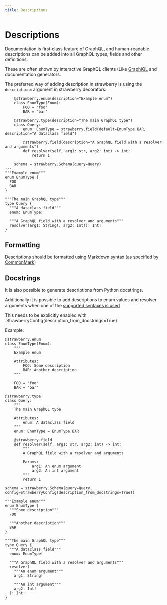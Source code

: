 ```yaml
---
title: Descriptions
---
```


# Descriptions

Documentation is first‐class feature of GraphQL, and human-readable
descriptions can be added into all GraphQL types, fields and
other definitions.

These are often shown by interactive GraphQL clients (Like
[GraphiQL](https://github.com/graphql/graphiql) and documentation generators.

The preferred way of adding description in strawberry is using the
`description=` argument in strawberry decorators:

```python+schema
    @strawberry.enum(description="Example enum")
    class EnumType(Enum):
        FOO = "foo"
        BAR = "bar"

    @strawberry.type(description="The main GraphQL type")
    class Query:
        enum: EnumType = strawberry.field(default=EnumType.BAR, description="A dataclass field")

        @strawberry.field(description="A GraphQL field with a resolver and arguments")
        def resolver(self, arg1: str, arg2: int) -> int:
            return 1

    schema = strawberry.Schema(query=Query)
---
"""Example enum"""
enum EnumType {
  FOO
  BAR
}

"""The main GraphQL type"""
type Query {
  """A dataclass field"""
  enum: EnumType!

  """A GraphQL field with a resolver and arguments"""
  resolver(arg1: String!, arg2: Int!): Int!
}
```

## Formatting

Descriptions should be formatted using Markdown syntax (as specified by
[CommonMark](http://commonmark.org/))

## Docstrings

It is also possible to generate descriptions from Python docstrings.

Additionally it is possible to add descriptions to enum values and resolver arguments when
one of the [supported syntaxes is used](https://pypi.org/project/docstring-parser/)

<Note>
This needs to be explicitly enabled with `StrawberryConfig(description_from_docstrings=True)`
</Note>

Example:

```python+schema
@strawberry.enum
class EnumType(Enum):
    """
    Example enum

    Attributes:
        FOO: Some description
        BAR: Another description
    """

    FOO = "foo"
    BAR = "bar"

@strawberry.type
class Query:
    """
    The main GraphQL type

    Attributes:
        enum: A dataclass field
    """
    enum: EnumType = EnumType.BAR

    @strawberry.field
    def resolver(self, arg1: str, arg2: int) -> int:
        """
        A GraphQL field with a resolver and arguments

        Params:
            arg1: An enum argument
            arg2: An int argument
        """
        return 1

schema = strawberry.Schema(query=Query, config=StrawberryConfig(description_from_docstrings=True))
---
"""Example enum"""
enum EnumType {
  """Some description"""
  FOO

  """Another description"""
  BAR
}

"""The main GraphQL type"""
type Query {
  """A dataclass field"""
  enum: EnumType!

  """A GraphQL field with a resolver and arguments"""
  resolver(
    """An enum argument"""
    arg1: String!

    """An int argument"""
    arg2: Int!
  ): Int!
}
```
